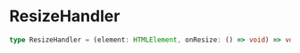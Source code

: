 # ResizeHandler

```ts
type ResizeHandler = (element: HTMLElement, onResize: () => void) => void;
```


